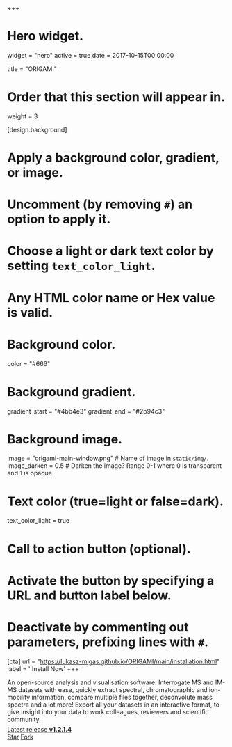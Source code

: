 +++
# Hero widget.
widget = "hero"
active = true
date = 2017-10-15T00:00:00

title = "ORIGAMI"

# Order that this section will appear in.
weight = 3

[design.background]
  # Apply a background color, gradient, or image.
  #   Uncomment (by removing `#`) an option to apply it.
  #   Choose a light or dark text color by setting `text_color_light`.
  #   Any HTML color name or Hex value is valid.

  # Background color.
  color = "#666"
  
  # Background gradient.
  gradient_start = "#4bb4e3"
  gradient_end = "#2b94c3"
  
  # Background image.
  image = "origami-main-window.png"   # Name of image in `static/img/`.
  image_darken = 0.5  # Darken the image? Range 0-1 where 0 is transparent and 1 is opaque.

  # Text color (true=light or false=dark).
  text_color_light = true

# Call to action button (optional).
#   Activate the button by specifying a URL and button label below.
#   Deactivate by commenting out parameters, prefixing lines with `#`.
[cta]
  url = "https://lukasz-migas.github.io/ORIGAMI/main/installation.html"
  label = '<i class="fas fa-download"></i> Install Now'
+++

An open-source analysis and visualisation software. Interrogate MS and IM-MS datasets with ease, quickly extract spectral, chromatographic and ion-mobility information, compare multiple files together, deconvolute mass spectra and a lot more! Export all your datasets in an interactive format, to give insight into your data to work colleagues, reviewers and scientific community.

<div style="margin-top: -0.5rem;">
  <a id="academic-release" href="https://github.com/lukasz-migas/ORIGAMI/releases" data-repo="/lukasz-migas/ORIGAMI">
  Latest release <strong>v1.2.1.4</strong>
  </a>
</div>
<div class="mt-3">
  <a class="github-button" href="https://github.com/lukasz-migas/ORIGAMI" data-icon="octicon-star" data-size="large" data-show-count="false" aria-label="Star this on GitHub">Star</a>
  <a class="github-button" href="https://github.com/lukasz-migas/ORIGAMI/fork" data-icon="octicon-repo-forked" data-size="large" data-show-count="false" aria-label="Fork this on GitHub">Fork</a>
</div>
<script async defer src="https://buttons.github.io/buttons.js"></script>
